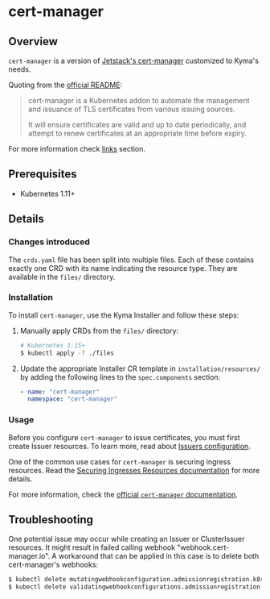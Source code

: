 # cert-manager

## Overview

`cert-manager` is a version of [Jetstack's cert-manager](https://cert-manager.io) customized to Kyma's needs.

Quoting from the [official README](https://github.com/jetstack/cert-manager):

>cert-manager is a Kubernetes addon to automate the management and issuance of
>TLS certificates from various issuing sources.
>
>It will ensure certificates are valid and up to date periodically, and attempt
>to renew certificates at an appropriate time before expiry.


For more information check [links](#links) section.

## Prerequisites

- Kubernetes 1.11+

## Details

### Changes introduced

The `crds.yaml` file has been split into multiple files. Each of these contains exactly one CRD with its name indicating the resource type. They are available in the `files/` directory.

### Installation

To install `cert-manager`, use the Kyma Installer and follow these steps:

1. Manually apply CRDs from the `files/` directory:

   ```bash
   # Kubernetes 1.15+
   $ kubectl apply -f ./files
   ```

2. Update the appropriate Installer CR template in `installation/resources/` by adding the following lines to the `spec.components` section:

    ```yaml
    - name: "cert-manager"
      namespace: "cert-manager"
    ```

### Usage

Before you configure `cert-manager` to issue certificates, you must first create Issuer resources. To learn more, read about [Issuers configuration](https://cert-manager.io/docs/configuration/).

One of the common use cases for `cert-manager` is securing ingress resources. Read the [Securing Ingresses Resources documentation](https://cert-manager.io/docs/usage/ingress/) for more details.

For more information, check the [official `cert-manager` documentation](https://cert-manager.io/docs/).

## Troubleshooting

One potential issue may occur while creating an Issuer or ClusterIssuer resources. It might result in failed calling webhook "webhook.cert-manager.io". A workaround that can be applied in this case is to delete both cert-manager's webhooks:

   ```bash
   $ kubectl delete mutatingwebhookconfiguration.admissionregistration.k8s.io cert-manager-webhook
   $ kubectl delete validatingwebhookconfigurations.admissionregistration.k8s.io cert-manager-webhook
   ```
